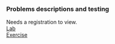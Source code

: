 ### Problems descriptions and testing  

Needs a registration to view.  
[Lab](https://judge.softuni.org/Contests/1474/Generics-Lab)  
[Exercise](https://judge.softuni.org/Contests/1475/Generics-Exercise)
